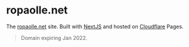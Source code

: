 # ropaolle.net

The [ropaolle.net](https://ropaolle.net) site. Built with [NextJS](https://nextjs.org) and hosted on [Cloudflare](https://cloudflare.com) Pages.

> Domain expiring Jan 2022.
